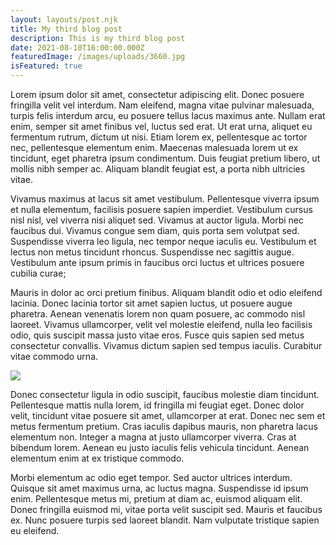 ```yaml
---
layout: layouts/post.njk
title: My third blog post
description: This is my third blog post
date: 2021-08-10T16:00:00.000Z
featuredImage: /images/uploads/3660.jpg
isFeatured: true
---
```

Lorem ipsum dolor sit amet, consectetur adipiscing elit. Donec posuere fringilla velit vel interdum. Nam eleifend, magna vitae pulvinar malesuada, turpis felis interdum arcu, eu posuere tellus lacus maximus ante. Nullam erat enim, semper sit amet finibus vel, luctus sed erat. Ut erat urna, aliquet eu fermentum rutrum, dictum ut nisi. Etiam lorem ex, pellentesque ac tortor nec, pellentesque elementum enim. Maecenas malesuada lorem ut ex tincidunt, eget pharetra ipsum condimentum. Duis feugiat pretium libero, ut mollis nibh semper ac. Aliquam blandit feugiat est, a porta nibh ultricies vitae.

Vivamus maximus at lacus sit amet vestibulum. Pellentesque viverra ipsum et nulla elementum, facilisis posuere sapien imperdiet. Vestibulum cursus nisl nisl, vel viverra nisi aliquet sed. Vivamus at auctor ligula. Morbi nec faucibus dui. Vivamus congue sem diam, quis porta sem volutpat sed. Suspendisse viverra leo ligula, nec tempor neque iaculis eu. Vestibulum et lectus non metus tincidunt rhoncus. Suspendisse nec sagittis augue. Vestibulum ante ipsum primis in faucibus orci luctus et ultrices posuere cubilia curae;

Mauris in dolor ac orci pretium finibus. Aliquam blandit odio et odio eleifend lacinia. Donec lacinia tortor sit amet sapien luctus, ut posuere augue pharetra. Aenean venenatis lorem non quam posuere, ac commodo nisl laoreet. Vivamus ullamcorper, velit vel molestie eleifend, nulla leo facilisis odio, quis suscipit massa justo vitae eros. Fusce quis sapien sed metus consectetur convallis. Vivamus dictum sapien sed tempus iaculis. Curabitur vitae commodo urna.

![](https://picsum.photos/seed/picsum/1920/300)

Donec consectetur ligula in odio suscipit, faucibus molestie diam tincidunt. Pellentesque mattis nulla lorem, id fringilla mi feugiat eget. Donec dolor velit, tincidunt vitae posuere sit amet, ullamcorper at erat. Donec nec sem et metus fermentum pretium. Cras iaculis dapibus mauris, non pharetra lacus elementum non. Integer a magna at justo ullamcorper viverra. Cras at bibendum lorem. Aenean eu justo iaculis felis vehicula tincidunt. Aenean elementum enim at ex tristique commodo.

Morbi elementum ac odio eget tempor. Sed auctor ultrices interdum. Quisque sit amet maximus urna, ac luctus magna. Suspendisse id ipsum enim. Pellentesque metus mi, pretium at diam ac, euismod aliquam elit. Donec fringilla euismod mi, vitae porta velit suscipit sed. Mauris et faucibus ex. Nunc posuere turpis sed laoreet blandit. Nam vulputate tristique sapien eu eleifend.